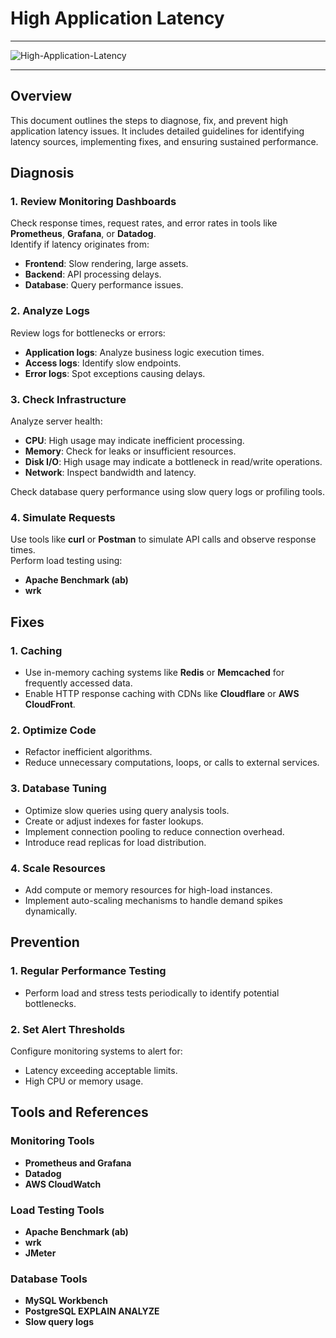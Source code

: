 # High Application Latency
---
![High-Application-Latency](https://github.com/user-attachments/assets/6eaf901d-f4ae-4f15-84c0-b0aa902cf94a)

---
## Overview
This document outlines the steps to diagnose, fix, and prevent high application latency issues. It includes detailed guidelines for identifying latency sources, implementing fixes, and ensuring sustained performance.

## Diagnosis

### 1. Review Monitoring Dashboards
Check response times, request rates, and error rates in tools like **Prometheus**, **Grafana**, or **Datadog**.  
Identify if latency originates from:
- **Frontend**: Slow rendering, large assets.
- **Backend**: API processing delays.
- **Database**: Query performance issues.

### 2. Analyze Logs
Review logs for bottlenecks or errors:
- **Application logs**: Analyze business logic execution times.
- **Access logs**: Identify slow endpoints.
- **Error logs**: Spot exceptions causing delays.

### 3. Check Infrastructure
Analyze server health:
- **CPU**: High usage may indicate inefficient processing.
- **Memory**: Check for leaks or insufficient resources.
- **Disk I/O**: High usage may indicate a bottleneck in read/write operations.
- **Network**: Inspect bandwidth and latency.

Check database query performance using slow query logs or profiling tools.

### 4. Simulate Requests
Use tools like **curl** or **Postman** to simulate API calls and observe response times.  
Perform load testing using:
- **Apache Benchmark (ab)**
- **wrk**

## Fixes

### 1. Caching
- Use in-memory caching systems like **Redis** or **Memcached** for frequently accessed data.
- Enable HTTP response caching with CDNs like **Cloudflare** or **AWS CloudFront**.

### 2. Optimize Code
- Refactor inefficient algorithms.
- Reduce unnecessary computations, loops, or calls to external services.

### 3. Database Tuning
- Optimize slow queries using query analysis tools.
- Create or adjust indexes for faster lookups.
- Implement connection pooling to reduce connection overhead.
- Introduce read replicas for load distribution.

### 4. Scale Resources
- Add compute or memory resources for high-load instances.
- Implement auto-scaling mechanisms to handle demand spikes dynamically.

## Prevention

### 1. Regular Performance Testing
- Perform load and stress tests periodically to identify potential bottlenecks.

### 2. Set Alert Thresholds
Configure monitoring systems to alert for:
- Latency exceeding acceptable limits.
- High CPU or memory usage.

## Tools and References

### Monitoring Tools
- **Prometheus and Grafana**
- **Datadog**
- **AWS CloudWatch**

### Load Testing Tools
- **Apache Benchmark (ab)**
- **wrk**
- **JMeter**

### Database Tools
- **MySQL Workbench**
- **PostgreSQL EXPLAIN ANALYZE**
- **Slow query logs**

